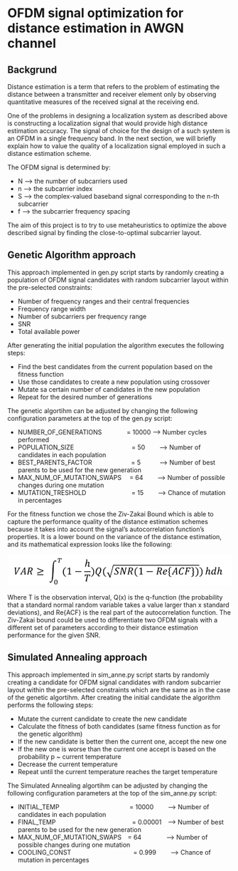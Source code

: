 # __OFDM signal optimization for distance estimation in AWGN channel__ 

## **Backgrund** ##
Distance estimation is a term that refers to the problem of estimating the distance between a transmitter and receiver element only by observing quantitative measures of the received signal at the receiving end.

One of the problems in designing a localization system as described above is constructing a localization signal that would provide high distance estimation accuracy. The signal of choice for the design of a such system is an OFDM in a single frequency band. In the next section, we will briefly explain how to value the quality of a localization signal employed in such a distance estimation scheme.

The OFDM signal is determined by:
- N --> the number of subcarriers used
- n --> the subcarrier index
- S --> the complex-valued baseband signal corresponding to the n-th subcarrier
- f --> the subcarrier frequency spacing

The aim of this project is to try to use metaheuristics to optimize the above described signal by finding the close-to-optimal subcarrier layout.

## **Genetic Algorithm approach** ##
This approach implemented in gen.py script starts by randomly creating a population of OFDM signal candidates with random subcarrier layout within the pre-selected constraints:
- Number of frequency ranges and their central frequencies
- Frequency range width
- Number of subcarriers per frequency range
- SNR
- Total available power

After generating the initial population the algorithm executes the following steps:
- Find the best candidates from the current population based on the fitness function
- Use those candidates to create a new population using crossover
- Mutate sa certain number of candidates in the new population
- Repeat for the desired number of generations

The genetic algortihm can be adjusted by changing the following configuration parameters at the top of the gen.py script:
- NUMBER_OF_GENERATIONS&emsp;&emsp;&emsp;&emsp;= 10000 --> Number cycles performed
- POPULATION_SIZE&emsp;&emsp;&emsp;&emsp;&emsp;&emsp;&emsp;&emsp;&emsp; = 50&emsp;&emsp; --> Number of candidates in each population
- BEST_PARENTS_FACTOR&emsp;&emsp;&emsp;&emsp;&emsp;&emsp; = 5&emsp;&emsp;&emsp;--> Number of best parents to be used for the new generation
- MAX_NUM_OF_MUTATION_SWAPS&emsp; = 64&emsp;&emsp; --> Number of possible changes during one mutation
- MUTATION_TRESHOLD&emsp;&emsp;&emsp;&emsp;&emsp;&emsp;&emsp; = 15&emsp;&emsp; --> Chance of mutation in percentages

For the fitness function we chose the Ziv-Zakai Bound which is able to capture the performance quality of the distance estimation schemes because it takes into account the signal’s autocorrelation function’s properties. It is a lower bound on the variance of the distance estimation, and its mathematical expression looks like the following:

![Alt text](ziv-zakai-bound.png?raw=true "Ziv-Zakai Bound")

Where T is the observation interval, Q(x) is the q-function (the probability that a standard normal random variable takes a value larger than x standard deviations), and Re{ACF} is the real part of the autocorrelation function. The Ziv-Zakai bound could be used to differentiate two OFDM signals with a different set of parameters according to their distance estimation performance for the given SNR.

## **Simulated Annealing approach** ##
This approach implemented in sim_anne.py script starts by randomly creating a candidate for OFDM signal candidates with random subcarrier layout within the pre-selected constraints which are the same as in the case of the genetic algortihm. After creating the initial candidate the algorithm performs the following steps:
- Mutate the current candidate to create the new candidate
- Calculate the fitness of both candidates (same fitness function as for the genetic algorithm)
- If the new candidate is better then the current one, accept the new one
- If the new one is worse than the current one accept is based on the probability p ~ current temperature
- Decrease the current temperature
- Repeat until the current temperature reaches the target temperature

The Simulated Annealing algortihm can be adjusted by changing the following configuration parameters at the top of the sim_anne.py script:
- INITIAL_TEMP&emsp;&emsp;&emsp;&emsp;&emsp;&emsp;&emsp;&emsp;&emsp;&emsp;&emsp; = 10000&emsp;&emsp; --> Number of candidates in each population
- FINAL_TEMP&emsp;&emsp;&emsp;&emsp;&emsp;&emsp;&emsp;&emsp;&emsp;&emsp;&emsp;&emsp; = 0.00001&emsp;--> Number of best parents to be used for the new generation
- MAX_NUM_OF_MUTATION_SWAPS&emsp;= 64&emsp;&emsp;&emsp;&emsp;--> Number of possible changes during one mutation
- COOLING_CONST&emsp;&emsp;&emsp;&emsp;&emsp;&emsp;&emsp;&emsp;&emsp;&emsp;= 0.999&emsp;&emsp; --> Chance of mutation in percentages